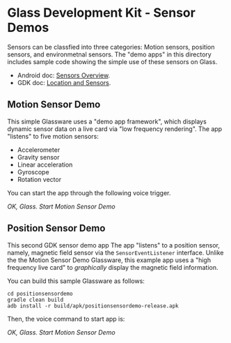 Glass Development Kit - Sensor Demos
=======

Sensors can be classfied into three categories:
Motion sensors, position sensors, and environmetnal sensors.
The "demo apps" in this directory includes sample code 
showing the simple use of these sensors on Glass.

* Android doc: [Sensors Overview](http://developer.android.com/guide/topics/sensors/sensors_overview.html).
* GDK doc: [Location and Sensors](https://developers.google.com/glass/develop/gdk/location-sensors/index).




## Motion Sensor Demo

This simple Glassware uses a "demo app framework",
which displays dynamic sensor data on a live card via "low frequency rendering".
The app "listens" to five motion sensors:
* Accelerometer
* Gravity sensor
* Linear acceleration
* Gyroscope
* Rotation vector

You can start the app through the following voice trigger.

_OK, Glass._ _Start Motion Sensor Demo_



## Position Sensor Demo

This second GDK sensor demo app 
The app "listens" to a position sensor, namely, magnetic field sensor
via the `SensorEventListener` interface.
Unlike the the Motion Sensor Demo Glassware, this example app
uses a "high frequency live card" to _graphically_ display the magnetic field information.

You can build this sample Glassware as follows:

    cd positionsensordemo
    gradle clean build
    adb install -r build/apk/positionsensordemo-release.apk

Then, the voice command to start app is:

_OK, Glass._ _Start Motion Sensor Demo_

